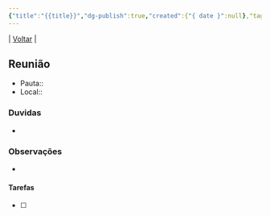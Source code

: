 ```yaml
---
{"title":"{{title}}","dg-publish":true,"created":{"{ date }":null},"tags":["trabalho/reuniao"],"permalink":"/0.Settings/template/4_reuniao/","dgPassFrontmatter":true,"noteIcon":""}
---
```


| [Voltar](index) |
## Reunião
- Pauta:: 
- Local:: 
### Duvidas
- 
### Observações
- 
#### Tarefas
- [ ]       


